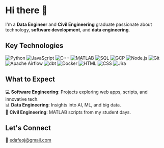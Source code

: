 # Hi there 👋  

I'm a **Data Engineer** and **Civil Engineering** graduate passionate about technology, **software development**, and **data engineering**.  

## Key Technologies  
![Python](https://img.shields.io/badge/Python-3776AB?style=flat&logo=python&logoColor=white) ![JavaScript](https://img.shields.io/badge/JavaScript-F7DF1E?style=flat&logo=javascript&logoColor=black) ![C++](https://img.shields.io/badge/C++-00599C?style=flat&logo=cplusplus&logoColor=white) ![MATLAB](https://img.shields.io/badge/MATLAB-0076A8?style=flat&logo=mathworks&logoColor=white) ![SQL](https://img.shields.io/badge/SQL-4479A1?style=flat&logo=postgresql&logoColor=white) ![GCP](https://img.shields.io/badge/GCP-4285F4?style=flat&logo=googlecloud&logoColor=white) ![Node.js](https://img.shields.io/badge/Node.js-339933?style=flat&logo=nodedotjs&logoColor=white) ![Git](https://img.shields.io/badge/Git-F05032?style=flat&logo=git&logoColor=white) ![Apache Airflow](https://img.shields.io/badge/Apache%20Airflow-017CEE?style=flat&logo=apacheairflow&logoColor=white) ![dbt](https://img.shields.io/badge/dbt-FF694B?style=flat&logo=dbt&logoColor=white) ![Docker](https://img.shields.io/badge/Docker-2496ED?style=flat&logo=docker&logoColor=white) ![HTML](https://img.shields.io/badge/HTML-E34F26?style=flat&logo=html5&logoColor=white) ![CSS](https://img.shields.io/badge/CSS-1572B6?style=flat&logo=css3&logoColor=white) ![Jira](https://img.shields.io/badge/Jira-0052CC?style=flat&logo=jira&logoColor=white)  

## What to Expect  
💻 **Software Engineering**: Projects exploring web apps, scripts, and innovative tech.  
📊 **Data Engineering**: Insights into AI, ML, and big data.  
📐 **Civil Engineering**: MATLAB scripts from my student days.  

## Let's Connect  
📧 [edafeoj@gmail.com](mailto:edafeoj@gmail.com)  
